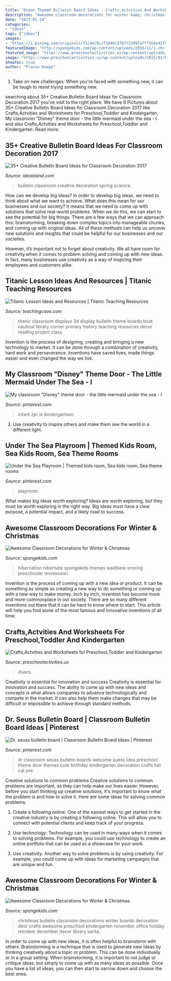 ```yaml
---
title: "Ocean Themed Bulletin Board Ideas - Crafts,actvities And Worksheets For Preschool,toddler And Kindergarten"
description: "Awesome classroom decorations for winter &amp; christmas"
date: "2023-01-14"
categories:
- "ideas"
tags: ["ideas"]
images:
- "https://i.pinimg.com/originals/f3/44/0c/f3440c5fb7f3389fa7f75beb42f97ca2.jpg"
featuredImage: "http://spongekids.com/wp-content/uploads/2016/11/1-christmas-bulletin-board-ideas-thumb.jpg"
featured_image: "https://www.preschoolactivities.us/wp-content/uploads/2015/01/Under-the-sea-themed-bulletin-board.jpg"
image: "https://www.preschoolactivities.us/wp-content/uploads/2015/01/Under-the-sea-themed-bulletin-board.jpg"
ShowToc: true
author: "Flavio Koepp"
---
```



1) Take on new challenges. When you're faced with something new, it can be tough to resist trying something new.

	

		
searching about 35+ Creative Bulletin Board Ideas for Classroom Decoration 2017 you've visit to the right place. We have 8 Pictures about 35+ Creative Bulletin Board Ideas for Classroom Decoration 2017 like Crafts,Actvities and Worksheets for Preschool,Toddler and Kindergarten, My classroom &quot;Disney&quot; theme door - the little mermaid under the sea - I and also Crafts,Actvities and Worksheets for Preschool,Toddler and Kindergarten. Read more:
		
    
## 35+ Creative Bulletin Board Ideas For Classroom Decoration 2017

<img loading=lazy src="http://ideastand.com/wp-content/uploads/2017/07/bulletin-board/15-bulletin-board-ideas-for-classroom.jpg" onerror="this.onerror=null;this.src='https://tse3.mm.bing.net/th?id=OIP.pbK8tQ7U2udN990lSJosPgHaJ4&amp;pid=15.1';" alt="35+ Creative Bulletin Board Ideas for Classroom Decoration 2017">

_Source: ideastand.com_

>bulletin classroom creative decoration spring science. 

	

How can we develop big ideas?
In order to develop big ideas, we need to think about what we want to achieve. What does this mean for our businesses and our society? It means that we need to come up with solutions that solve real-world problems. When we do this, we can start to see the potential for big things.
There are a few ways that we can approach this: brainstorming, breaking down complex topics into manageable chunks, and coming up with original ideas. All of these methods can help us uncover new solutions and insights that could be helpful for our businesses and our societies.

However, it’s important not to forget about creativity. We all have room for creativity when it comes to problem solving and coming up with new ideas. In fact, many businesses use creativity as a way of inspiring their employees and customers alike.

    
## Titanic Lesson Ideas And Resources | Titanic Teaching Resources

<img loading=lazy src="http://www.teachingcave.com/wp-content/uploads/2014/07/Titanic1.jpg" onerror="this.onerror=null;this.src='https://tse3.mm.bing.net/th?id=OIP.rJPIfm5tT6w2YGj_WSWTXAAAAA&amp;pid=15.1';" alt="Titanic Lesson Ideas and Resources | Titanic Teaching Resources">

_Source: teachingcave.com_

>titanic classroom displays 3d display bulletin theme boards boat nautical library corner primary history teaching resources decor reading project class. 

	

Invention is the process of designing, creating and bringing a new technology to market. It can be done through a combination of creativity, hard work and perseverance. Inventions have saved lives, made things easier and even changed the way we live.

    
## My Classroom &quot;Disney&quot; Theme Door - The Little Mermaid Under The Sea - I

<img loading=lazy src="https://i.pinimg.com/originals/f3/44/0c/f3440c5fb7f3389fa7f75beb42f97ca2.jpg" onerror="this.onerror=null;this.src='https://tse1.mm.bing.net/th?id=OIP.sSMMGU-2qe7j9JEqtArp2wHaNI&amp;pid=15.1';" alt="My classroom &quot;Disney&quot; theme door - the little mermaid under the sea - I">

_Source: pinterest.com_

>infant zpr io kindergarteen. 

	

2. Use creativity to inspire others and make them see the world in a different light.

    
## Under The Sea Playroom | Themed Kids Room, Sea Kids Room, Sea Theme Rooms

<img loading=lazy src="https://i.pinimg.com/736x/e7/fa/cd/e7facdff6ec838f823d38d4bbe30a94c.jpg" onerror="this.onerror=null;this.src='https://tse1.mm.bing.net/th?id=OIP.CCiZuUBZcuoYBqYTrM9u0AHaE8&amp;pid=15.1';" alt="Under the Sea Playroom | Themed kids room, Sea kids room, Sea theme rooms">

_Source: pinterest.com_

>playroom. 

	

What makes big ideas worth exploring?
Ideas are worth exploring, but they must be worth exploring in the right way. Big ideas must have a clear purpose, a potential impact, and a likely road to success.

    
## Awesome Classroom Decorations For Winter &amp; Christmas

<img loading=lazy src="https://spongekids.com/wp-content/uploads/2016/11/christmas-bulletin-board/20-christmas-bulletin-board-ideas.jpg" onerror="this.onerror=null;this.src='https://tse1.mm.bing.net/th?id=OIP.DD_WEXMKLKaHmffS4ZytEwAAAA&amp;pid=15.1';" alt="Awesome Classroom Decorations for Winter &amp; Christmas">

_Source: spongekids.com_

>hibernation hibernate spongekids themes waldtiere snoring preschooler montessori. 

	

Invention is the process of coming up with a new idea or product. It can be something as simple as creating a new way to do something or coming up with a new way to make money. Inch by inch, invention has become more and more commonplace in our society. There are so many different inventions out there that it can be hard to know where to start. This article will help you find some of the most famous and innovative inventions of all time.

    
## Crafts,Actvities And Worksheets For Preschool,Toddler And Kindergarten

<img loading=lazy src="https://www.preschoolactivities.us/wp-content/uploads/2015/01/Under-the-sea-themed-bulletin-board.jpg" onerror="this.onerror=null;this.src='https://tse4.mm.bing.net/th?id=OIP.B_c0Z1sjPrVNZk2ngGBczwHaJ3&amp;pid=15.1';" alt="Crafts,Actvities and Worksheets for Preschool,Toddler and Kindergarten">

_Source: preschoolactivities.us_

>divers. 

	

Creativity is essential for innovation and success
Creativity is essential for innovation and success. The ability to come up with new ideas and concepts is what allows companies to advance technologically and compete in the market. It can also help them make changes that may be difficult or impossible to achieve through standard methods.

    
## Dr. Seuss Bulletin Board | Classroom Bulletin Board Ideas | Pinterest

<img loading=lazy src="https://s-media-cache-ak0.pinimg.com/736x/6b/4e/bd/6b4ebd55b8e0b4cf8d1a1ef4fb66ac84.jpg" onerror="this.onerror=null;this.src='https://tse4.mm.bing.net/th?id=OIP.2Wlr-qolXv_kZTyQT6c0PwHaJ3&amp;pid=15.1';" alt="Dr. seuss bulletin board | Classroom Bulletin Board Ideas | Pinterest">

_Source: pinterest.com_

>dr classroom seuss bulletin boards welcome suess idea preschool theme door themes cute birthday kindergarten decoration crafts hat cat pre. 

	

Creative solutions to common problems
Creative solutions to common problems are important, as they can help make our lives easier. However, before you start thinking up creative solutions, it's important to know what the problem is and how to solve it. Here are some ideas for solving common problems:
1. Create a following online: One of the easiest ways to get started in the creative industry is by creating a following online. This will allow you to connect with potential clients and keep track of your progress.

2. Use technology: Technology can be used in many ways when it comes to solving problems. For example, you could use technology to create an online portfolio that can be used as a showcase for your work.

3. Use creativity: Another way to solve problems is by using creativity. For example, you could come up with ideas for marketing campaigns that are unique and fun.

    
## Awesome Classroom Decorations For Winter &amp; Christmas

<img loading=lazy src="http://spongekids.com/wp-content/uploads/2016/11/1-christmas-bulletin-board-ideas-thumb.jpg" onerror="this.onerror=null;this.src='https://tse4.mm.bing.net/th?id=OIP.1HnqEbdO0079Kp5W_cLmEQHaHa&amp;pid=15.1';" alt="Awesome Classroom Decorations for Winter &amp; Christmas">

_Source: spongekids.com_

>christmas bulletin classroom decorations winter boards decoration door crafts awesome preschool kindergarten november office holiday reindeer december decor library santa. 

	

In order to come up with new ideas, it is often helpful to brainstorm with others. Brainstorming is a technique that is used to generate new ideas by thinking creatively about a topic or problem. This can be done individually or in a group setting. When brainstorming, it is important to not judge or critique ideas, but simply to come up with as many ideas as possible. Once you have a list of ideas, you can then start to narrow down and choose the best ones.

